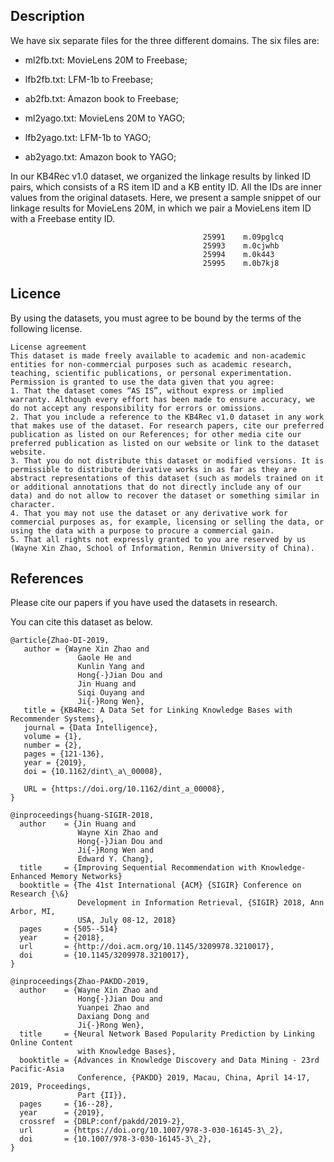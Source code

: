 ## Description
We have six separate files for the three different domains. The six files are:

* ml2fb.txt: MovieLens 20M to Freebase;

* lfb2fb.txt:  LFM-1b to Freebase;

* ab2fb.txt:  Amazon book to Freebase;

* ml2yago.txt: MovieLens 20M to YAGO;

* lfb2yago.txt:  LFM-1b to YAGO;

* ab2yago.txt:  Amazon book to YAGO;

In our KB4Rec v1.0 dataset, we organized the linkage results by linked ID pairs, which consists of a RS item ID and a KB entity ID. All the IDs are inner values from the original datasets. Here, we present a sample snippet of our linkage results for MovieLens 20M, in which we pair a MovieLens item ID with a Freebase entity ID.

```   
                                           25991	m.09pglcq
                                           25993	m.0cjwhb
                                           25994	m.0k443
                                           25995	m.0b7kj8
```

## <div id="Licence"></div>Licence

By using the datasets, you must agree to be bound by the terms of the following license.

```
License agreement
This dataset is made freely available to academic and non-academic entities for non-commercial purposes such as academic research, teaching, scientific publications, or personal experimentation. Permission is granted to use the data given that you agree:
1. That the dataset comes “AS IS”, without express or implied warranty. Although every effort has been made to ensure accuracy, we do not accept any responsibility for errors or omissions. 
2. That you include a reference to the KB4Rec v1.0 dataset in any work that makes use of the dataset. For research papers, cite our preferred publication as listed on our References; for other media cite our preferred publication as listed on our website or link to the dataset website.
3. That you do not distribute this dataset or modified versions. It is permissible to distribute derivative works in as far as they are abstract representations of this dataset (such as models trained on it or additional annotations that do not directly include any of our data) and do not allow to recover the dataset or something similar in character.
4. That you may not use the dataset or any derivative work for commercial purposes as, for example, licensing or selling the data, or using the data with a purpose to procure a commercial gain.
5. That all rights not expressly granted to you are reserved by us (Wayne Xin Zhao, School of Information, Renmin University of China).
```

## References
Please cite our papers if you have used the datasets in research. 

You can cite this dataset as below.
```
@article{Zhao-DI-2019,
   author = {Wayne Xin Zhao and
               Gaole He and
               Kunlin Yang and
               Hong{-}Jian Dou and
               Jin Huang and 
               Siqi Ouyang and
               Ji{-}Rong Wen},
   title = {KB4Rec: A Data Set for Linking Knowledge Bases with Recommender Systems},
   journal = {Data Intelligence},
   volume = {1},
   number = {2},
   pages = {121-136},
   year = {2019},
   doi = {10.1162/dint\_a\_00008},

   URL = {https://doi.org/10.1162/dint_a_00008},
}

@inproceedings{huang-SIGIR-2018,
  author    = {Jin Huang and
               Wayne Xin Zhao and
               Hong{-}Jian Dou and
               Ji{-}Rong Wen and
               Edward Y. Chang},
  title     = {Improving Sequential Recommendation with Knowledge-Enhanced Memory Networks}
  booktitle = {The 41st International {ACM} {SIGIR} Conference on Research {\&}
               Development in Information Retrieval, {SIGIR} 2018, Ann Arbor, MI,
               USA, July 08-12, 2018}
  pages     = {505--514}
  year      = {2018},
  url       = {http://doi.acm.org/10.1145/3209978.3210017},
  doi       = {10.1145/3209978.3210017},
}

@inproceedings{Zhao-PAKDD-2019,
  author    = {Wayne Xin Zhao and
               Hong{-}Jian Dou and
               Yuanpei Zhao and
               Daxiang Dong and
               Ji{-}Rong Wen},
  title     = {Neural Network Based Popularity Prediction by Linking Online Content
               with Knowledge Bases},
  booktitle = {Advances in Knowledge Discovery and Data Mining - 23rd Pacific-Asia
               Conference, {PAKDD} 2019, Macau, China, April 14-17, 2019, Proceedings,
               Part {II}},
  pages     = {16--28},
  year      = {2019},
  crossref  = {DBLP:conf/pakdd/2019-2},
  url       = {https://doi.org/10.1007/978-3-030-16145-3\_2},
  doi       = {10.1007/978-3-030-16145-3\_2},
}

```
